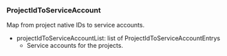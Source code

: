 ### ProjectIdToServiceAccount
Map from project native IDs to service accounts.

- projectIdToServiceAccountList: list of ProjectIdToServiceAccountEntrys
  - Service accounts for the projects.
